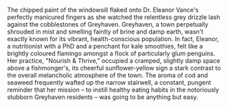 The chipped paint of the windowsill flaked onto Dr. Eleanor Vance's perfectly manicured fingers as she watched the relentless grey drizzle lash against the cobblestones of Greyhaven.  Greyhaven, a town perpetually shrouded in mist and smelling faintly of brine and damp earth, wasn't exactly known for its vibrant, health-conscious population.  In fact, Eleanor, a nutritionist with a PhD and a penchant for kale smoothies, felt like a brightly coloured flamingo amongst a flock of particularly glum penguins.  Her practice, "Nourish & Thrive," occupied a cramped, slightly damp space above a fishmonger's, its cheerful sunflower-yellow sign a stark contrast to the overall melancholic atmosphere of the town.  The aroma of cod and seaweed frequently wafted up the narrow stairwell, a constant, pungent reminder that her mission – to instill healthy eating habits in the notoriously stubborn Greyhaven residents – was going to be anything but easy.
